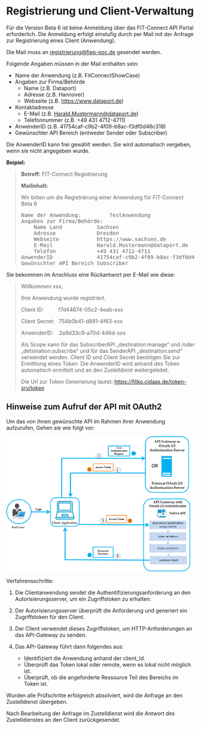 # Registrierung und Client-Verwaltung

Für die Version Beta 6 ist keine Anmeldung über das FIT-Connect API Portal erforderlich.
Die Anmeldung erfolgt einstufig durch per Mail mit der Anfrage zur Registrierung eines Client (Anwendung).

Die Mail muss an [registrierung@fiep-poc.de](mailto:registrierung@fiep-poc.de) gesendet werden.

Folgende Angaben müssen in der Mail enthalten sein:
- Name der Anwendung		(z.B. FitConnectShowCase)
- Angaben zur Firma/Behörde
  - Name (z.B. Dataport)
  - Adresse (z.B. Hannover)
  - Webseite (z.B. https://www.dataport.de)
- Kontaktadresse
  - E-Mail (z.B. Harald.Mustermann@dataport.de)
  - Telefonnummer	(z.B. +49 431 4712-4711)
- AnwenderID (z.B. 41754caf-c9b2-4f09-b8ac-f3df0d46c318)
- Gewünschter API Bereich (entweder Sender oder Subscriber)

Die AnwenderID kann frei gewählt werden. Sie wird automatisch vergeben, wenn sie nicht angegeben wurde.

**Beipiel:**

> **Betreff:** FIT-Connect Registrierung
> 
> **Mailinhalt:**
> 
> Wir bitten um die Registrierung einer Anwendung für FIT-Connect Beta 6
> 
> <pre>Name der Anwendung:         TestAnwendung
> Angaben zur Firma/Behörde:
>     Name Land           Sachsen
>     Adresse             Dresden
>     Webseite            https://www.sachsen.de
>     E-Mail              Harald.Mustermann@dataport.de
>     Telefon             +49 431 4712-4711
> AnwenderID              41754caf-c9b2-4f09-b8ac-f3df0d46c318
> Gewünschter API Bereich Subscriber
> </pre>

Sie bekommen im Anschluss eine Rückantwort per E-Mail wie diese:

> Willkommen xxx,
> 
> Ihre Anwendung wurde registriert.
> 
> Client ID:          f7d44674-05c2-4eab-xxx
> 
> Client Secret:   754b0b41-d891-4f63-xxx
> 
> AnwenderID:    2a9d33c9-a70d-446d-xxx
> 
> Als Scope kann für das SubscriberAPI „destination:manage“ und /oder „detsination:subscribe“ und für das SenderAPI „destination:send“ verwendet werden.
Client ID und Client Secret benötigen Sie zur Ermittlung eines Token. Die AnwenderID wird anhand des Token automatisch ermittelt und an den Zustelldient weitergeleitet.
> 
> Die Url zur Token Generierung lautet: https://fitko.cidaas.de/token-srv/token

## Hinweise zum Aufruf der API mit OAuth2

Um das von ihnen gewünschte API im Rahmen ihrer Anwendung aufzurufen, Gehen sie wie folgt vor:

![API Zugriff](https://raw.githubusercontent.com/fiep-poc/assets/master/images/oauth/13_api_zugriff.png)

Verfahrensschritte:

1) Die Clientanwendung sendet die Authentifizierungsanforderung an den Autorisierungsserver, um ein Zugriffstoken zu erhalten.

2) Der Autorisierungsserver überprüft die Anforderung und generiert ein Zugriffstoken für den Client.

3) Der Client verwendet dieses Zugriffstoken, um HTTP-Anforderungen an das API-Gateway zu senden.

4) Das API-Gateway führt dann folgendes aus:
    - Identifiziert die Anwendung anhand der client_Id.
    - Überprüft das Token lokal oder remote, wenn es lokal nicht möglich ist.
    - Überprüft, ob die angeforderte Ressource Teil des Bereichs im Token ist.

Wurden alle Prüfschritte erfolgreich absolviert, wird die Anfrage an den Zustelldienst übergeben.

Nach Bearbeitung der Anfrage im Zustelldienst wird die Antwort des Zustelldienstes an den Client zurückgesendet.


